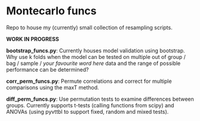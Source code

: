 # Montecarlo funcs

Repo to house my (currently) small collection of resampling scripts.

__WORK IN PROGRESS__

**bootstrap_funcs.py**: Currently houses model validation using bootstrap. Why use k folds when the model can be tested on multiple out of group / bag / sample / *your favourite word here* data and the range of possible performance can be determined?

**corr_perm_funcs.py**: Permute correlations and correct for multiple comparisons using the maxT method.

**diff_perm_funcs.py**: Use permutation tests to examine differences between groups. Currently supports t-tests (calling functions from scipy) and ANOVAs (using pyvttbl to support fixed, random and mixed tests).
